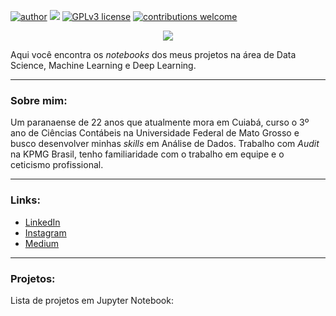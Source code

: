 [![author](https://img.shields.io/badge/author-carlosfab-red.svg)](https://www.linkedin.com/in/carlosfab) [![](https://img.shields.io/badge/python-3.7+-blue.svg)](https://www.python.org/downloads/release/python-365/) [![GPLv3 license](https://img.shields.io/badge/License-GPLv3-blue.svg)](http://perso.crans.org/besson/LICENSE.html) [![contributions welcome](https://img.shields.io/badge/contributions-welcome-brightgreen.svg?style=flat)](https://github.com/carlosfab/data_science/issues)

<p align="center">
  <img src="https://github.com/edubandeira/data_science/blob/main/banner.png?raw=true" >
</p>

Aqui você encontra os *notebooks* dos meus projetos na área de Data Science, Machine Learning e Deep Learning.

---

### Sobre mim:

Um paranaense de 22 anos que atualmente mora em Cuiabá, curso o 3º ano de Ciências Contábeis na Universidade Federal de Mato Grosso e busco desenvolver minhas *skills* em Análise de Dados. Trabalho com *Audit* na KPMG Brasil, tenho familiaridade com o trabalho em equipe e o ceticismo profissional.

---

### Links:

* [LinkedIn](https://bit.ly/3xXsQFl)
* [Instagram](https://bit.ly/3gbTCDX)
* [Medium](https://bit.ly/2W2jEm5)

---

### Projetos:
Lista de projetos em Jupyter Notebook:
